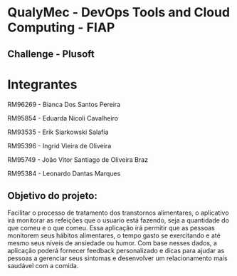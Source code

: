 # QualyMec - DevOps Tools and Cloud Computing - FIAP

## Challenge - Plusoft
# Integrantes
RM96269 - Bianca Dos Santos Pereira

RM95854 - Eduarda Nicoli Cavalheiro

RM93535 - Erik Siarkowski Salafia

RM95396 - Ingrid Vieira de Oliveira

RM95749 - João Vitor Santiago de Oliveira Braz

RM95384 - Leonardo Dantas Marques

## Objetivo do projeto:
Facilitar o processo de tratamento dos transtornos alimentares, o aplicativo irá monitorar as refeições que o usuario está fazendo, seja a quantidade do que comeu e o que comeu.
Essa aplicação irá permitir que as pessoas monitorem seus hábitos alimentares, o tempo gasto se exercitando e até mesmo seus níveis de ansiedade ou humor. Com base nesses dados, a aplicação poderá fornecer feedback personalizado e dicas para ajudar as pessoas a gerenciar seus sintomas e desenvolver um relacionamento mais saudável com a comida. 
